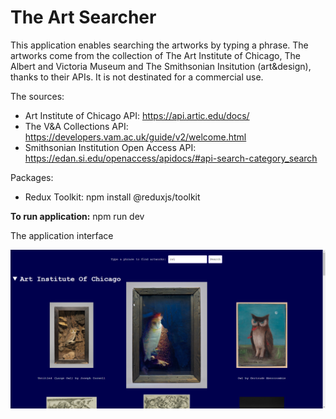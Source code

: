 # The Art Searcher

This application enables searching the artworks by typing a phrase. The artworks come from the collection of The Art Institute of Chicago, The Albert and Victoria Museum and The Smithsonian Insitution (art&design), thanks to their APIs. It is not destinated for a commercial use.

The sources:
- Art Institute of Chicago API: https://api.artic.edu/docs/
- The V&A Collections API: https://developers.vam.ac.uk/guide/v2/welcome.html
- Smithsonian Institution Open Access API: https://edan.si.edu/openaccess/apidocs/#api-search-category_search

Packages: 
- Redux Toolkit: npm install @reduxjs/toolkit

**To run application:** npm run dev

The application interface

 ![Application interface - search results](/public/search-result.png)